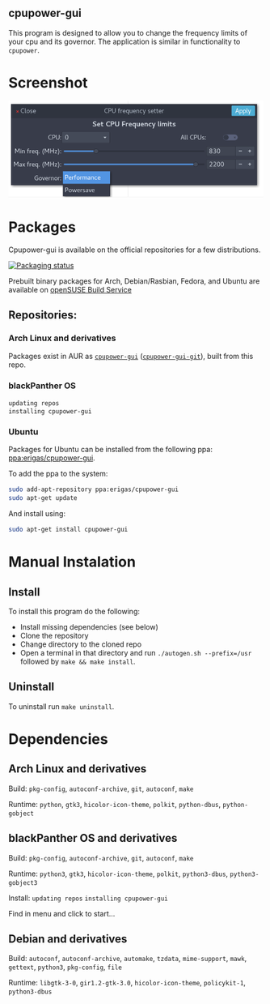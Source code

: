 cpupower-gui
--------------------

This program is designed to allow you to change the frequency limits of your cpu and its governor. The application is similar in functionality to `cpupower`.

# Screenshot

![screenshot](./screenshot.png  "Screenshot")

# Packages
Cpupower-gui is available on the official repositories for a few distributions.

[![Packaging status](https://repology.org/badge/vertical-allrepos/cpupower-gui.svg)](https://repology.org/metapackage/cpupower-gui/versions)

Prebuilt binary packages for Arch, Debian/Rasbian, Fedora, and Ubuntu are available on [openSUSE Build Service](https://software.opensuse.org//download.html?project=home%3Aerigas%3Acpupower-gui&package=cpupower-gui)

## Repositories:

### Arch Linux and derivatives
Packages exist in AUR as [`cpupower-gui`](https://aur.archlinux.org/packages/cpupower-gui/) ([`cpupower-gui-git`](https://aur.archlinux.org/packages/cpupower-gui-git/)), built from this repo.


### blackPanther OS 

```
updating repos
installing cpupower-gui
```
###

### Ubuntu
Packages for Ubuntu can be installed from the following ppa: [ppa:erigas/cpupower-gui](https://launchpad.net/~erigas/+archive/ubuntu/cpupower-gui).

To add the ppa to the system:
```bash
sudo add-apt-repository ppa:erigas/cpupower-gui
sudo apt-get update
```
And install using:
```bash
sudo apt-get install cpupower-gui
```

# Manual Instalation
## Install
To install this program do the following:

- Install missing dependencies (see below)
- Clone the repository
- Change directory to the cloned repo
- Open a terminal in that directory and run `./autogen.sh --prefix=/usr` followed by `make && make install`.

## Uninstall

To uninstall run `make uninstall`.

# Dependencies
## Arch Linux and derivatives
Build:
`pkg-config`, `autoconf-archive`, `git`, `autoconf`, `make`

Runtime:
`python`, `gtk3`, `hicolor-icon-theme`, `polkit`, `python-dbus`, `python-gobject`

## blackPanther OS and derivatives
Build:
`pkg-config`, `autoconf-archive`, `git`, `autoconf`, `make`

Runtime:
`python3`, `gtk3`, `hicolor-icon-theme`, `polkit`, `python3-dbus`, `python3-gobject3`

Install:
`updating repos`
`installing cpupower-gui`

Find in menu and click to start...

## Debian and derivatives
Build:
`autoconf`, `autoconf-archive`, `automake`, `tzdata`, `mime-support`, `mawk`, `gettext`, `python3`, `pkg-config`, `file`

Runtime:
`libgtk-3-0`, `gir1.2-gtk-3.0`, `hicolor-icon-theme`, `policykit-1`, `python3-dbus`
